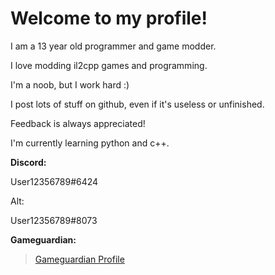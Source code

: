 # Welcome to my profile!
I am a 13 year old programmer and game modder.

I love modding il2cpp games and programming.

I'm a noob, but I work hard :)

I post lots of stuff on github, even if it's useless or unfinished.

Feedback is always appreciated!

I'm currently learning python and c++.

   **Discord:** 
   
 User12356789#6424 
 
 Alt: 
 
 User12356789#8073
 
 **Gameguardian:**
 

> [Gameguardian Profile](https://gameguardian.net/forum/profile/1234241-horridmodz/)
